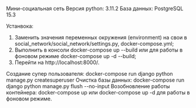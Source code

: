 Мини-социальная сеть
Версия python: 3.11.2
База данных: PostgreSQL 15.3


Устанвока:
1. Заменить значения переменных окружения (environment) на свои в social_network/social_network/settings.py, docker-compose.yml;
2. Выполнить в консоли docker-compose up --build или для работы в фоновом режиме docker-compose up -d --build;
3. Перейти на http://localhost:8000/.

Создание супер пользователя:
docker-compose run django python manage.py createsuperuser
Очистка базы данных:
docker-compose run django python manage.py flush --no-input
Возобновление работы контейнера:
docker-compose up или docker-compose up -d для работы в фоновом режиме.
